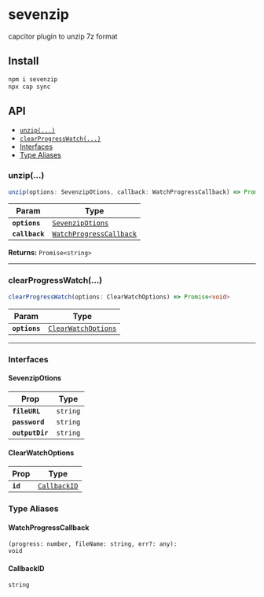 # sevenzip

capcitor plugin to unzip 7z format

## Install

```bash
npm i sevenzip
npx cap sync
```

## API

<docgen-index>

* [`unzip(...)`](#unzip)
* [`clearProgressWatch(...)`](#clearprogresswatch)
* [Interfaces](#interfaces)
* [Type Aliases](#type-aliases)

</docgen-index>

<docgen-api>
<!--Update the source file JSDoc comments and rerun docgen to update the docs below-->

### unzip(...)

```typescript
unzip(options: SevenzipOtions, callback: WatchProgressCallback) => Promise<CallbackID>
```

| Param          | Type                                                                    |
| -------------- | ----------------------------------------------------------------------- |
| **`options`**  | <code><a href="#sevenzipotions">SevenzipOtions</a></code>               |
| **`callback`** | <code><a href="#watchprogresscallback">WatchProgressCallback</a></code> |

**Returns:** <code>Promise&lt;string&gt;</code>

--------------------


### clearProgressWatch(...)

```typescript
clearProgressWatch(options: ClearWatchOptions) => Promise<void>
```

| Param         | Type                                                            |
| ------------- | --------------------------------------------------------------- |
| **`options`** | <code><a href="#clearwatchoptions">ClearWatchOptions</a></code> |

--------------------


### Interfaces


#### SevenzipOtions

| Prop            | Type                |
| --------------- | ------------------- |
| **`fileURL`**   | <code>string</code> |
| **`password`**  | <code>string</code> |
| **`outputDir`** | <code>string</code> |


#### ClearWatchOptions

| Prop     | Type                                              |
| -------- | ------------------------------------------------- |
| **`id`** | <code><a href="#callbackid">CallbackID</a></code> |


### Type Aliases


#### WatchProgressCallback

<code>(progress: number, fileName: string, err?: any): void</code>


#### CallbackID

<code>string</code>

</docgen-api>
